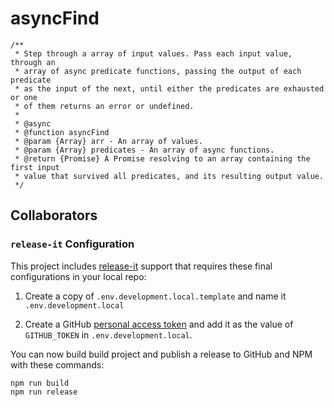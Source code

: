 # asyncFind

```
/**
 * Step through a array of input values. Pass each input value, through an
 * array of async predicate functions, passing the output of each predicate
 * as the input of the next, until either the predicates are exhausted or one
 * of them returns an error or undefined.
 *
 * @async
 * @function asyncFind
 * @param {Array} arr - An array of values.
 * @param {Array} predicates - An array of async functions.
 * @return {Promise} A Promise resolving to an array containing the first input
 * value that survived all predicates, and its resulting output value.
 */
```

## Collaborators

### `release-it` Configuration

This project includes [release-it](https://github.com/release-it/release-it)
support that requires these final configurations in your local repo:

1. Create a copy of `.env.development.local.template` and name it
   `.env.development.local`

1. Create a GitHub
   [personal access token](https://github.com/settings/tokens/new?scopes=repo&description=release-it)
   and add it as the value of `GITHUB_TOKEN` in `.env.development.local`.

You can now build build project and publish a release to GitHub and NPM with
these commands:

```
npm run build
npm run release
```
